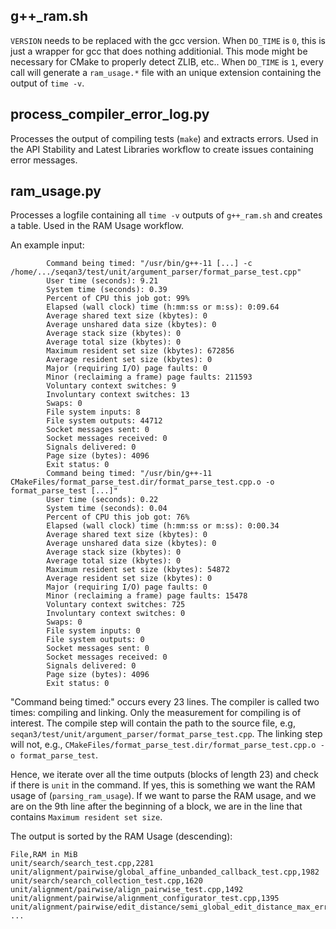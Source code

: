 <!--
    SPDX-FileCopyrightText: 2006-2025 Knut Reinert & Freie Universität Berlin
    SPDX-FileCopyrightText: 2016-2025 Knut Reinert & MPI für molekulare Genetik
    SPDX-License-Identifier: CC-BY-4.0
-->

## g++_ram.sh

`VERSION` needs to be replaced with the gcc version. When `DO_TIME` is `0`, this is just a wrapper for gcc that does
nothing additionial. This mode might be necessary for CMake to properly detect ZLIB, etc..
When `DO_TIME` is `1`, every call will generate a `ram_usage.*` file with an unique extension containing the output
of `time -v`.

## process_compiler_error_log.py

Processes the output of compiling tests (`make`) and extracts errors.
Used in the API Stability and Latest Libraries workflow to create issues containing error messages.

## ram_usage.py

Processes a logfile containing all `time -v` outputs of `g++_ram.sh` and creates a table.
Used in the RAM Usage workflow.

An example input:

```
        Command being timed: "/usr/bin/g++-11 [...] -c /home/.../seqan3/test/unit/argument_parser/format_parse_test.cpp"
        User time (seconds): 9.21
        System time (seconds): 0.39
        Percent of CPU this job got: 99%
        Elapsed (wall clock) time (h:mm:ss or m:ss): 0:09.64
        Average shared text size (kbytes): 0
        Average unshared data size (kbytes): 0
        Average stack size (kbytes): 0
        Average total size (kbytes): 0
        Maximum resident set size (kbytes): 672856
        Average resident set size (kbytes): 0
        Major (requiring I/O) page faults: 0
        Minor (reclaiming a frame) page faults: 211593
        Voluntary context switches: 9
        Involuntary context switches: 13
        Swaps: 0
        File system inputs: 8
        File system outputs: 44712
        Socket messages sent: 0
        Socket messages received: 0
        Signals delivered: 0
        Page size (bytes): 4096
        Exit status: 0
        Command being timed: "/usr/bin/g++-11 CMakeFiles/format_parse_test.dir/format_parse_test.cpp.o -o format_parse_test [...]"
        User time (seconds): 0.22
        System time (seconds): 0.04
        Percent of CPU this job got: 76%
        Elapsed (wall clock) time (h:mm:ss or m:ss): 0:00.34
        Average shared text size (kbytes): 0
        Average unshared data size (kbytes): 0
        Average stack size (kbytes): 0
        Average total size (kbytes): 0
        Maximum resident set size (kbytes): 54872
        Average resident set size (kbytes): 0
        Major (requiring I/O) page faults: 0
        Minor (reclaiming a frame) page faults: 15478
        Voluntary context switches: 725
        Involuntary context switches: 0
        Swaps: 0
        File system inputs: 0
        File system outputs: 0
        Socket messages sent: 0
        Socket messages received: 0
        Signals delivered: 0
        Page size (bytes): 4096
        Exit status: 0
```

"Command being timed:" occurs every 23 lines.
The compiler is called two times: compiling and linking. Only the measurement for compiling is of interest.
The compile step will contain the path to the source file, e.g, `seqan3/test/unit/argument_parser/format_parse_test.cpp`.
The linking step will not, e.g., `CMakeFiles/format_parse_test.dir/format_parse_test.cpp.o -o format_parse_test`.

Hence, we iterate over all the time outputs (blocks of length 23) and check if there is `unit` in the command.
If yes, this is something we want the RAM usage of (`parsing_ram_usage`). If we want to parse the RAM usage, and we
are on the 9th line after the beginning of a block, we are in the line that contains `Maximum resident set size`.

The output is sorted by the RAM Usage (descending):
```
File,RAM in MiB
unit/search/search_test.cpp,2281
unit/alignment/pairwise/global_affine_unbanded_callback_test.cpp,1982
unit/search/search_collection_test.cpp,1620
unit/alignment/pairwise/align_pairwise_test.cpp,1492
unit/alignment/pairwise/alignment_configurator_test.cpp,1395
unit/alignment/pairwise/edit_distance/semi_global_edit_distance_max_errors_unbanded_test.cpp,1363
...
```
